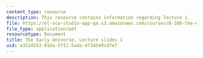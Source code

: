 ```yaml
---
content_type: resource
description: This resource contains information regarding lecture 1.
file: https://ol-ocw-studio-app-qa.s3.amazonaws.com/courses/8-286-the-early-universe-fall-2013/a352d15201da5f115a4a4734549cd7e7_MIT8_286F13_lec01.pdf
file_type: application/pdf
resourcetype: Document
title: The Early Universe, Lecture slides 1
uid: a352d152-01da-5f11-5a4a-4734549cd7e7
---
```

